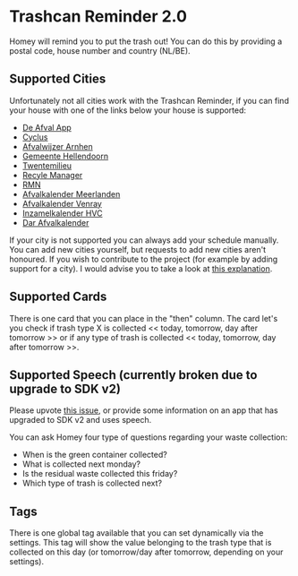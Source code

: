 # Trashcan Reminder 2.0
Homey will remind you to put the trash out! You can do this by providing a postal code, house number and country (NL/BE).

## Supported Cities
Unfortunately not all cities work with the Trashcan Reminder, if you can find your house with one of the links below your house is supported:

- [De Afval App](http://www.deafvalapp.nl/calendar/kalender_start.jsp)
- [Cyclus](http://afvalkalender.cyclusnv.nl/)
- [Afvalwijzer Arnhen](https://www.afvalwijzer-arnhem.nl)
- [Gemeente Hellendoorn](http://hellendoornafvalkalender.2go-mobile.com)
- [Twentemilieu](https://www.twentemilieu.nl)
- [Recyle Manager](http://www.recyclemanager.nl)
- [RMN](https://inzamelschema.rmn.nl/)
- [Afvalkalender Meerlanden](https://afvalkalender.meerlanden.nl/form)
- [Afvalkalender Venray](https://afvalkalender.venray.nl/form)
- [Inzamelkalender HVC](https://inzamelkalender.hvcgroep.nl/)
- [Dar Afvalkalender](https://afvalkalender.dar.nl/)

If your city is not supported you can always add your schedule manually. You can add new cities yourself, but requests to add new cities aren't honoured. If you wish to contribute to the project (for example by adding support for a city). I would advise you to take a look at [this explanation](https://github.com/robertraaijmakers/com.trashchecker/tree/master/developers).

## Supported Cards
There is one card that you can place in the "then" column. The card let's you check if trash type X is collected << today, tomorrow, day after tomorrow >> or if any type of trash is collected << today, tomorrow, day after tomorrow >>.

## Supported Speech (currently broken due to upgrade to SDK v2)
Please upvote [this issue](https://github.com/athombv/homey/issues/1779), or provide some information on an app that has upgraded to SDK v2 and uses speech.

You can ask Homey four type of questions regarding your waste collection:
- When is the green container collected?
- What is collected next monday?
- Is the residual waste collected this friday?
- Which type of trash is collected next?

## Tags
There is one global tag available that you can set dynamically via the settings. This tag will show the value belonging to the trash type that is collected on this day (or tomorrow/day after tomorrow, depending on your settings).
